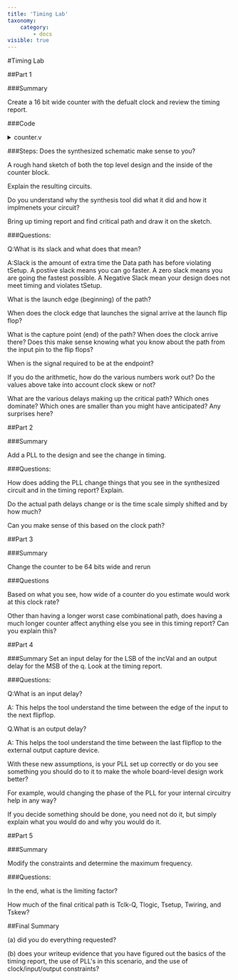 ```yaml
---
title: 'Timing Lab'
taxonomy:
    category:
        - docs
visible: true
---
```


#Timing Lab

##Part 1

###Summary

Create a 16 bit wide counter with the defualt clock and review the timing report.

###Code

<details><summary>counter.v</summary><p> 
<pre><code class="verilog">
`timescale 1ns / 1ps
module hbTest #(parameter OUTPUT_WIDTH = 16, parameter INCVAL_MULTIPLIER = 3)(input clk, input clr, input inc, input [7:0] incVal, input dec, input [7:0] decVal, output reg [OUTPUT_WIDTH - 1:0] q);
    always @(posedge clk)
    begin
        if(clr == 1'b1)
        begin
            q &lt;= 0;
        end
        else if(inc == 1'b1)
        begin
            q &lt;= q + {{8{incVal[7]}}, incVal[7:0]} * INCVAL_MULTIPLIER;
        end
        else if(dec == 1'b1)
        begin
            q &lt;= q - {{8{decVal[7]}}, decVal[7:0]};
        end
        else
        begin
            q &lt;= q;
        end
    end
endmodule
</code></pre></p></details>

###Steps:
Does the synthesized schematic make sense to you?

A rough hand sketch of both the top level design and the inside of the counter block.

Explain the resulting circuits.

Do you understand why the synthesis tool did what it did and how it implmenets your circuit?

Bring up timing report and find critical path and draw it on the sketch.

###Questions:

Q:What is its slack and what does that mean?

A:Slack is the amount of extra time the Data path has before violating tSetup. A postive slack means you can go faster. A zero slack means you are going the fastest possible.
A Negative Slack mean your design does not meet timing and violates tSetup.

What is the launch edge (beginning) of the path?

When does the clock edge that launches the signal arrive at the launch flip flop?

What is the capture point (end) of the path? When does the clock arrive there? Does this make sense knowing what you know about the path from the input pin to the flip flops?

When is the signal required to be at the endpoint?

If you do the arithmetic, how do the various numbers work out? Do the values above take into account clock skew or not?

What are the various delays making up the critical path? Which ones dominate? Which ones are smaller than you might have anticipated? Any surprises here?

##Part 2

###Summary 

Add a PLL to the design and see the change in timing.

###Questions:

How does adding the PLL change things that you see in the synthesized circuit and in the timing report? Explain. 

Do the actual path delays change or is the time scale simply shifted and by how much? 

Can you make sense of this based on the clock path?

##Part 3

###Summary

Change the counter to be 64 bits wide and rerun

###Questions

Based on what you see, how wide of a counter do you estimate would work at this clock rate? 

Other than having a longer worst case combinational path, does having a much longer counter affect anything else you see in this timing report? Can you explain this?

##Part 4

###Summary
Set an input delay for the LSB of the incVal and an output delay for the MSB of the q. Look at the timing report.

###Questions:

Q:What is an input delay? 

A: This helps the tool understand the time between the edge of the input to the next flipflop.

Q.What is an output delay? 

A: This helps the tool understand the time between the last flipflop to the external output capture device.

With these new assumptions, is your PLL set up correctly or do you see something you should do to it to make the whole board-level design work better? 

For example, would changing the phase of the PLL for your internal circuitry help in any way? 

If you decide something should be done, you need not do it, but simply explain what you would do and why you would do it.

##Part 5

###Summary

Modify the constraints and determine the maximum frequency.

###Questions:

In the end, what is the limiting factor? 

How much of the final critical path is Tclk-Q, Tlogic, Tsetup, Twiring, and Tskew?

##Final Summary

(a) did you do everything requested? 

(b) does your writeup evidence that you have figured out the basics of the timing report, the use of PLL's in this scenario, and the use of clock/input/output constraints?
